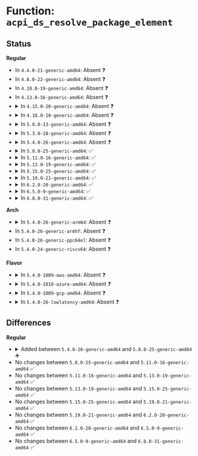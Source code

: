 # Function: <code>acpi_ds_resolve_package_element</code>

## Status
<b>Regular</b>
<ul>
<li>
In <code>4.4.0-21-generic-amd64</code>: Absent ❓
</li>
<li>
In <code>4.8.0-22-generic-amd64</code>: Absent ❓
</li>
<li>
In <code>4.10.0-19-generic-amd64</code>: Absent ❓
</li>
<li>
In <code>4.13.0-16-generic-amd64</code>: Absent ❓
</li>
<li>
<details>
<summary>In <code>4.15.0-20-generic-amd64</code>: Absent ❓</summary>

```json
{
  "name": "acpi_ds_resolve_package_element",
  "collision_type": "Unique Static",
  "inline_type": "Full",
  "funcs": [
    {
      "addr": 18446744071584436301,
      "name": "acpi_ds_resolve_package_element",
      "external": false,
      "loc": "drivers/acpi/acpica/dspkginit.c:349",
      "file": "drivers/acpi/acpica/dspkginit.c",
      "inline": "not declared, inlined",
      "caller_inline": [
        "drivers/acpi/acpica/dspkginit.c:acpi_ds_init_package_element"
      ],
      "caller_func": []
    }
  ],
  "symbols": []
}
```
</details>
</li>
<li>
<details>
<summary>In <code>4.18.0-10-generic-amd64</code>: Absent ❓</summary>

```json
{
  "name": "acpi_ds_resolve_package_element",
  "collision_type": "Unique Static",
  "inline_type": "Full",
  "funcs": [
    {
      "addr": 18446744071584659951,
      "name": "acpi_ds_resolve_package_element",
      "external": false,
      "loc": "drivers/acpi/acpica/dspkginit.c:355",
      "file": "drivers/acpi/acpica/dspkginit.c",
      "inline": "not declared, inlined",
      "caller_inline": [],
      "caller_func": []
    }
  ],
  "symbols": []
}
```
</details>
</li>
<li>
<details>
<summary>In <code>5.0.0-13-generic-amd64</code>: Absent ❓</summary>

```json
{
  "name": "acpi_ds_resolve_package_element",
  "collision_type": "Unique Static",
  "inline_type": "Full",
  "funcs": [
    {
      "addr": 18446744071584759742,
      "name": "acpi_ds_resolve_package_element",
      "external": false,
      "loc": "drivers/acpi/acpica/dspkginit.c:381",
      "file": "drivers/acpi/acpica/dspkginit.c",
      "inline": "not declared, inlined",
      "caller_inline": [],
      "caller_func": []
    }
  ],
  "symbols": []
}
```
</details>
</li>
<li>
<details>
<summary>In <code>5.3.0-18-generic-amd64</code>: Absent ❓</summary>

```json
{
  "name": "acpi_ds_resolve_package_element",
  "collision_type": "Unique Static",
  "inline_type": "Full",
  "funcs": [
    {
      "addr": 18446744071584962229,
      "name": "acpi_ds_resolve_package_element",
      "external": false,
      "loc": "drivers/acpi/acpica/dspkginit.c:381",
      "file": "drivers/acpi/acpica/dspkginit.c",
      "inline": "not declared, inlined",
      "caller_inline": [],
      "caller_func": []
    }
  ],
  "symbols": []
}
```
</details>
</li>
<li>
<details>
<summary>In <code>5.4.0-26-generic-amd64</code>: Absent ❓</summary>

```json
{
  "name": "acpi_ds_resolve_package_element",
  "collision_type": "Unique Static",
  "inline_type": "Full",
  "funcs": [
    {
      "addr": 18446744071585098029,
      "name": "acpi_ds_resolve_package_element",
      "external": false,
      "loc": "drivers/acpi/acpica/dspkginit.c:381",
      "file": "drivers/acpi/acpica/dspkginit.c",
      "inline": "not declared, inlined",
      "caller_inline": [],
      "caller_func": []
    }
  ],
  "symbols": []
}
```
</details>
</li>
<li>
<details>
<summary>In <code>5.8.0-25-generic-amd64</code>: ✅</summary>

```c
void acpi_ds_resolve_package_element(union acpi_operand_object * * element_ptr)
```

```json
{
  "name": "acpi_ds_resolve_package_element",
  "collision_type": "Unique Static",
  "inline_type": "No",
  "funcs": [
    {
      "addr": 18446744071585802677,
      "name": "acpi_ds_resolve_package_element",
      "external": false,
      "loc": "drivers/acpi/acpica/dspkginit.c:381",
      "file": "drivers/acpi/acpica/dspkginit.c",
      "inline": "seen, unknown",
      "caller_inline": [],
      "caller_func": [
        "drivers/acpi/acpica/dspkginit.c:acpi_ds_init_package_element"
      ]
    }
  ],
  "symbols": [
    {
      "addr": 18446744071585802677,
      "name": "acpi_ds_resolve_package_element",
      "section": ".text",
      "bind": "STB_LOCAL",
      "size": 717
    }
  ]
}
```
</details>
</li>
<li>
<details>
<summary>In <code>5.11.0-16-generic-amd64</code>: ✅</summary>

```c
void acpi_ds_resolve_package_element(union acpi_operand_object * * element_ptr)
```

```json
{
  "name": "acpi_ds_resolve_package_element",
  "collision_type": "Unique Static",
  "inline_type": "No",
  "funcs": [
    {
      "addr": 18446744071585923499,
      "name": "acpi_ds_resolve_package_element",
      "external": false,
      "loc": "drivers/acpi/acpica/dspkginit.c:381",
      "file": "drivers/acpi/acpica/dspkginit.c",
      "inline": "seen, unknown",
      "caller_inline": [],
      "caller_func": [
        "drivers/acpi/acpica/dspkginit.c:acpi_ds_init_package_element"
      ]
    }
  ],
  "symbols": [
    {
      "addr": 18446744071585923499,
      "name": "acpi_ds_resolve_package_element",
      "section": ".text",
      "bind": "STB_LOCAL",
      "size": 717
    }
  ]
}
```
</details>
</li>
<li>
<details>
<summary>In <code>5.13.0-19-generic-amd64</code>: ✅</summary>

```c
void acpi_ds_resolve_package_element(union acpi_operand_object * * element_ptr)
```

```json
{
  "name": "acpi_ds_resolve_package_element",
  "collision_type": "Unique Static",
  "inline_type": "No",
  "funcs": [
    {
      "addr": 18446744071585800749,
      "name": "acpi_ds_resolve_package_element",
      "external": false,
      "loc": "drivers/acpi/acpica/dspkginit.c:381",
      "file": "drivers/acpi/acpica/dspkginit.c",
      "inline": "seen, unknown",
      "caller_inline": [],
      "caller_func": [
        "drivers/acpi/acpica/dspkginit.c:acpi_ds_init_package_element"
      ]
    }
  ],
  "symbols": [
    {
      "addr": 18446744071585800749,
      "name": "acpi_ds_resolve_package_element",
      "section": ".text",
      "bind": "STB_LOCAL",
      "size": 738
    }
  ]
}
```
</details>
</li>
<li>
<details>
<summary>In <code>5.15.0-25-generic-amd64</code>: ✅</summary>

```c
void acpi_ds_resolve_package_element(union acpi_operand_object * * element_ptr)
```

```json
{
  "name": "acpi_ds_resolve_package_element",
  "collision_type": "Unique Static",
  "inline_type": "No",
  "funcs": [
    {
      "addr": 18446744071586286435,
      "name": "acpi_ds_resolve_package_element",
      "external": false,
      "loc": "drivers/acpi/acpica/dspkginit.c:381",
      "file": "drivers/acpi/acpica/dspkginit.c",
      "inline": "seen, unknown",
      "caller_inline": [],
      "caller_func": [
        "drivers/acpi/acpica/dspkginit.c:acpi_ds_init_package_element"
      ]
    }
  ],
  "symbols": [
    {
      "addr": 18446744071586286435,
      "name": "acpi_ds_resolve_package_element",
      "section": ".text",
      "bind": "STB_LOCAL",
      "size": 738
    }
  ]
}
```
</details>
</li>
<li>
<details>
<summary>In <code>5.19.0-21-generic-amd64</code>: ✅</summary>

```c
void acpi_ds_resolve_package_element(union acpi_operand_object * * element_ptr)
```

```json
{
  "name": "acpi_ds_resolve_package_element",
  "collision_type": "Unique Static",
  "inline_type": "No",
  "funcs": [
    {
      "addr": 18446744071587530869,
      "name": "acpi_ds_resolve_package_element",
      "external": false,
      "loc": "drivers/acpi/acpica/dspkginit.c:381",
      "file": "drivers/acpi/acpica/dspkginit.c",
      "inline": "seen, unknown",
      "caller_inline": [],
      "caller_func": [
        "drivers/acpi/acpica/dspkginit.c:acpi_ds_init_package_element"
      ]
    }
  ],
  "symbols": [
    {
      "addr": 18446744071587530869,
      "name": "acpi_ds_resolve_package_element",
      "section": ".text",
      "bind": "STB_LOCAL",
      "size": 776
    }
  ]
}
```
</details>
</li>
<li>
<details>
<summary>In <code>6.2.0-20-generic-amd64</code>: ✅</summary>

```c
void acpi_ds_resolve_package_element(union acpi_operand_object * * element_ptr)
```

```json
{
  "name": "acpi_ds_resolve_package_element",
  "collision_type": "Unique Static",
  "inline_type": "No",
  "funcs": [
    {
      "addr": 18446744071588809136,
      "name": "acpi_ds_resolve_package_element",
      "external": false,
      "loc": "drivers/acpi/acpica/dspkginit.c:381",
      "file": "drivers/acpi/acpica/dspkginit.c",
      "inline": "seen, unknown",
      "caller_inline": [],
      "caller_func": [
        "drivers/acpi/acpica/dspkginit.c:acpi_ds_init_package_element"
      ]
    }
  ],
  "symbols": [
    {
      "addr": 18446744071588809136,
      "name": "acpi_ds_resolve_package_element",
      "section": ".text",
      "bind": "STB_LOCAL",
      "size": 849
    }
  ]
}
```
</details>
</li>
<li>
<details>
<summary>In <code>6.5.0-9-generic-amd64</code>: ✅</summary>

```c
void acpi_ds_resolve_package_element(union acpi_operand_object * * element_ptr)
```

```json
{
  "name": "acpi_ds_resolve_package_element",
  "collision_type": "Unique Static",
  "inline_type": "No",
  "funcs": [
    {
      "addr": 18446744071589098608,
      "name": "acpi_ds_resolve_package_element",
      "external": false,
      "loc": "drivers/acpi/acpica/dspkginit.c:381",
      "file": "drivers/acpi/acpica/dspkginit.c",
      "inline": "seen, unknown",
      "caller_inline": [],
      "caller_func": [
        "drivers/acpi/acpica/dspkginit.c:acpi_ds_init_package_element"
      ]
    }
  ],
  "symbols": [
    {
      "addr": 18446744071589098608,
      "name": "acpi_ds_resolve_package_element",
      "section": ".text",
      "bind": "STB_LOCAL",
      "size": 854
    }
  ]
}
```
</details>
</li>
<li>
<details>
<summary>In <code>6.8.0-31-generic-amd64</code>: ✅</summary>

```c
void acpi_ds_resolve_package_element(union acpi_operand_object * * element_ptr)
```

```json
{
  "name": "acpi_ds_resolve_package_element",
  "collision_type": "Unique Static",
  "inline_type": "No",
  "funcs": [
    {
      "addr": 18446744071589404352,
      "name": "acpi_ds_resolve_package_element",
      "external": false,
      "loc": "drivers/acpi/acpica/dspkginit.c:381",
      "file": "drivers/acpi/acpica/dspkginit.c",
      "inline": "seen, unknown",
      "caller_inline": [],
      "caller_func": [
        "drivers/acpi/acpica/dspkginit.c:acpi_ds_init_package_element"
      ]
    }
  ],
  "symbols": [
    {
      "addr": 18446744071589404352,
      "name": "acpi_ds_resolve_package_element",
      "section": ".text",
      "bind": "STB_LOCAL",
      "size": 854
    }
  ]
}
```
</details>
</li>
</ul>
<b>Arch</b>
<ul>
<li>
<details>
<summary>In <code>5.4.0-26-generic-arm64</code>: Absent ❓</summary>

```json
{
  "name": "acpi_ds_resolve_package_element",
  "collision_type": "Unique Static",
  "inline_type": "Full",
  "funcs": [
    {
      "addr": 18446603336497493148,
      "name": "acpi_ds_resolve_package_element",
      "external": false,
      "loc": "drivers/acpi/acpica/dspkginit.c:381",
      "file": "drivers/acpi/acpica/dspkginit.c",
      "inline": "not declared, inlined",
      "caller_inline": [
        "drivers/acpi/acpica/dspkginit.c:acpi_ds_init_package_element"
      ],
      "caller_func": []
    }
  ],
  "symbols": []
}
```
</details>
</li>
<li>
In <code>5.4.0-26-generic-armhf</code>: Absent ❓
</li>
<li>
In <code>5.4.0-26-generic-ppc64el</code>: Absent ❓
</li>
<li>
In <code>5.4.0-24-generic-riscv64</code>: Absent ❓
</li>
</ul>
<b>Flavor</b>
<ul>
<li>
<details>
<summary>In <code>5.4.0-1009-aws-amd64</code>: Absent ❓</summary>

```json
{
  "name": "acpi_ds_resolve_package_element",
  "collision_type": "Unique Static",
  "inline_type": "Full",
  "funcs": [
    {
      "addr": 18446744071585017832,
      "name": "acpi_ds_resolve_package_element",
      "external": false,
      "loc": "drivers/acpi/acpica/dspkginit.c:381",
      "file": "drivers/acpi/acpica/dspkginit.c",
      "inline": "not declared, inlined",
      "caller_inline": [
        "drivers/acpi/acpica/dspkginit.c:acpi_ds_init_package_element"
      ],
      "caller_func": []
    }
  ],
  "symbols": []
}
```
</details>
</li>
<li>
<details>
<summary>In <code>5.4.0-1010-azure-amd64</code>: Absent ❓</summary>

```json
{
  "name": "acpi_ds_resolve_package_element",
  "collision_type": "Unique Static",
  "inline_type": "Full",
  "funcs": [
    {
      "addr": 18446744071584933465,
      "name": "acpi_ds_resolve_package_element",
      "external": false,
      "loc": "drivers/acpi/acpica/dspkginit.c:381",
      "file": "drivers/acpi/acpica/dspkginit.c",
      "inline": "not declared, inlined",
      "caller_inline": [
        "drivers/acpi/acpica/dspkginit.c:acpi_ds_init_package_element"
      ],
      "caller_func": []
    }
  ],
  "symbols": []
}
```
</details>
</li>
<li>
<details>
<summary>In <code>5.4.0-1009-gcp-amd64</code>: Absent ❓</summary>

```json
{
  "name": "acpi_ds_resolve_package_element",
  "collision_type": "Unique Static",
  "inline_type": "Full",
  "funcs": [
    {
      "addr": 18446744071585049613,
      "name": "acpi_ds_resolve_package_element",
      "external": false,
      "loc": "drivers/acpi/acpica/dspkginit.c:381",
      "file": "drivers/acpi/acpica/dspkginit.c",
      "inline": "not declared, inlined",
      "caller_inline": [],
      "caller_func": []
    }
  ],
  "symbols": []
}
```
</details>
</li>
<li>
<details>
<summary>In <code>5.4.0-26-lowlatency-amd64</code>: Absent ❓</summary>

```json
{
  "name": "acpi_ds_resolve_package_element",
  "collision_type": "Unique Static",
  "inline_type": "Full",
  "funcs": [
    {
      "addr": 18446744071585155773,
      "name": "acpi_ds_resolve_package_element",
      "external": false,
      "loc": "drivers/acpi/acpica/dspkginit.c:381",
      "file": "drivers/acpi/acpica/dspkginit.c",
      "inline": "not declared, inlined",
      "caller_inline": [],
      "caller_func": []
    }
  ],
  "symbols": []
}
```
</details>
</li>
</ul>

## Differences
<b>Regular</b>
<ul>
<li>
<details>
<summary>Added between <code>5.4.0-26-generic-amd64</code> and <code>5.8.0-25-generic-amd64</code> ➕</summary>

```c
void acpi_ds_resolve_package_element(union acpi_operand_object * * element_ptr)
```
</details>
</li>
<li>
No changes between <code>5.8.0-25-generic-amd64</code> and <code>5.11.0-16-generic-amd64</code> ✅
</li>
<li>
No changes between <code>5.11.0-16-generic-amd64</code> and <code>5.13.0-19-generic-amd64</code> ✅
</li>
<li>
No changes between <code>5.13.0-19-generic-amd64</code> and <code>5.15.0-25-generic-amd64</code> ✅
</li>
<li>
No changes between <code>5.15.0-25-generic-amd64</code> and <code>5.19.0-21-generic-amd64</code> ✅
</li>
<li>
No changes between <code>5.19.0-21-generic-amd64</code> and <code>6.2.0-20-generic-amd64</code> ✅
</li>
<li>
No changes between <code>6.2.0-20-generic-amd64</code> and <code>6.5.0-9-generic-amd64</code> ✅
</li>
<li>
No changes between <code>6.5.0-9-generic-amd64</code> and <code>6.8.0-31-generic-amd64</code> ✅
</li>
</ul>
